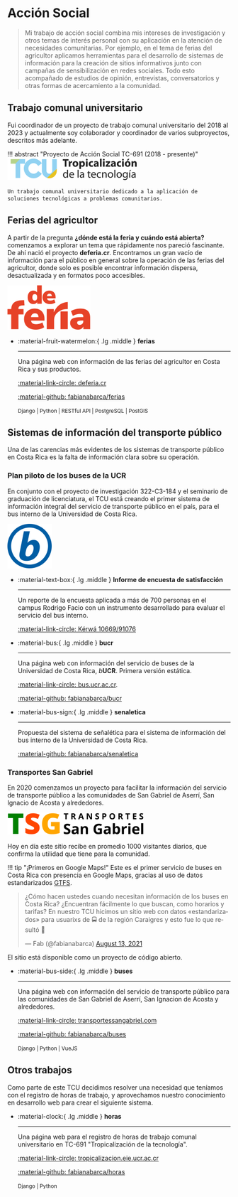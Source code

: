 # Acción Social

> Mi trabajo de acción social combina mis intereses de investigación y otros temas de interés personal con su aplicación en la atención de necesidades comunitarias. Por ejemplo, en el tema de ferias del agricultor aplicamos herramientas para el desarrollo de sistemas de información para la creación de sitios informativos junto con campañas de sensibilización en redes sociales. Todo esto acompañado de estudios de opinión, entrevistas, conversatorios y otras formas de acercamiento a la comunidad.

## Trabajo comunal universitario

Fui coordinador de un proyecto de trabajo comunal universitario del 2018 al 2023 y actualmente soy colaborador y coordinador de varios subproyectos, descritos más adelante.

!!! abstract "Proyecto de Acción Social TC-691 (2018 - presente)"
    ![Logo TC-691 Tropicalización de la tecnología](assets/img/tropicalizacion_negro.png)

    Un trabajo comunal universitario dedicado a la aplicación de soluciones tecnológicas a problemas comunitarios.

## Ferias del agricultor

A partir de la pregunta **¿dónde está la feria y cuándo está abierta?** comenzamos a explorar un tema que rápidamente nos pareció fascinante. De ahí nació el proyecto **deferia.cr**. Encontramos un gran vacío de información para el público en general sobre la operación de las ferias del agricultor, donde solo es posible encontrar información dispersa, desactualizada y en formatos poco accesibles.

![Logo DeFeria](assets/img/deferia_rojo.png)

<div class="grid cards" markdown>

-  :material-fruit-watermelon:{ .lg .middle } **ferias**
    
    ---
    
    Una página web con información de las ferias del agricultor en Costa Rica y sus productos. 
    
    [:material-link-circle: deferia.cr](https://deferia.cr/)

    [:material-github: fabianabarca/ferias](https://github.com/fabianabarca/ferias)

    <small>Django | Python | RESTful API | PostgreSQL | PostGIS</small>

</div>

## Sistemas de información del transporte público

Una de las carencias más evidentes de los sistemas de transporte público en Costa Rica es la falta de información clara sobre su operación.

### Plan piloto de los buses de la UCR

En conjunto con el proyecto de investigación 322-C3-184 y el seminario de graduación de licenciatura, el TCU está creando el primer sistema de información integral del servicio de transporte público en el país, para el bus interno de la Universidad de Costa Rica.

![Logo bUCR](assets/img/b_azul.png)

<div class="grid cards" markdown>

-  :material-text-box:{ .lg .middle } **Informe de encuesta de satisfacción**
    
    ---
    
    Un reporte de la encuesta aplicada a más de 700 personas en el campus Rodrigo Facio con un instrumento desarrollado para evaluar el servicio del bus interno.

    [:material-link-circle: Kérwá 10669/91076](https://kerwa.ucr.ac.cr/handle/10669/91076)

-  :material-bus:{ .lg .middle } **bucr**
    
    ---
    
    Una página web con información del servicio de buses de la Universidad de Costa Rica, *b***UCR**. Primera versión estática.
    
    [:material-link-circle: bus.ucr.ac.cr](https://bus.ucr.ac.cr/).

    [:material-github: fabianabarca/bucr](https://github.com/fabianabarca/bucr)

-  :material-bus-sign:{ .lg .middle } **senaletica**
    
    ---
    
    Propuesta del sistema de señalética para el sistema de información del bus interno de la Universidad de Costa Rica.

    [:material-github: fabianabarca/senaletica](https://github.com/fabianabarca/senaletica)

</div>

### Transportes San Gabriel

En 2020 comenzamos un proyecto para facilitar la información del servicio de transporte público a las comunidades de San Gabriel de Aserrí, San Ignacio de Acosta y alrededores.

![Logo TSG](assets/img/tsg_negro.png)

Hoy en día este sitio recibe en promedio 1000 visitantes diarios, que confirma la utilidad que tiene para la comunidad.

!!! tip "¡Primeros en Google Maps!"
    Este es el primer servicio de buses en Costa Rica con presencia en Google Maps, gracias al uso de datos estandarizados [GTFS](https://gtfs.org/).

<blockquote class="twitter-tweet"><p lang="es" dir="ltr">¿Cómo hacen ustedes cuando necesitan información de los buses en Costa Rica? ¿Encuentran fácilmente lo que buscan, como horarios y tarifas? En nuestro TCU hicimos un sitio web con datos «estandarizados» para usuarixs de 🚍 de la región Caraigres y esto fue lo que resultó 🧵</p>&mdash; Fab (@fabianabarca) <a href="https://twitter.com/fabianabarca/status/1426194551597944835?ref_src=twsrc%5Etfw">August 13, 2021</a></blockquote> <script async src="https://platform.twitter.com/widgets.js" charset="utf-8"></script>

El sitio está disponible como un proyecto de código abierto.

<div class="grid cards" markdown>

-  :material-bus-side:{ .lg .middle } **buses**
    
    ---
    
    Una página web con información del servicio de transporte público para las comunidades de San Gabriel de Aserrí, San Ignacion de Acosta y alrededores. 
    
    [:material-link-circle: transportessangabriel.com](https://transportessangabriel.com/)

    [:material-github: fabianabarca/buses](https://github.com/fabianabarca/buses)

    <small>Django | Python | VueJS</small>

</div>

## Otros trabajos

Como parte de este TCU decidimos resolver una necesidad que teníamos con el registro de horas de trabajo, y aprovechamos nuestro conocimiento en desarrollo web para crear el siguiente sistema.

<div class="grid cards" markdown>

-  :material-clock:{ .lg .middle } **horas**
    
    ---
    
    Una página web para el registro de horas de trabajo comunal universitario en TC-691 "Tropicalización de la tecnología". 
    
    [:material-link-circle: tropicalizacion.eie.ucr.ac.cr](https://tropicalizacion.eie.ucr.ac.cr/)

    [:material-github: fabianabarca/horas](https://github.com/fabianabarca/horas)

    <small>Django | Python</small>

</div>
